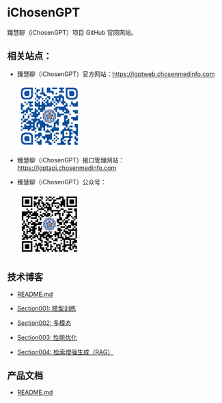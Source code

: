# iChosenGPT

臻慧聊（iChosenGPT）项目 GitHub 官网网站。

## 相关站点：

- 臻慧聊（iChosenGPT）官方网站：https://igptweb.chosenmedinfo.com

   <img src="imgs/ichosengpt_web_qrcode.png" width="150" height="150" />

- 臻慧聊（iChosenGPT）接口管理网站：https://igptapi.chosenmedinfo.com

- 臻慧聊（iChosenGPT）公众号：

    <img src="imgs/ichosengpt_webchatoa_qrcode.jpg" width="150" height="150" />

## 技术博客

- [README.md](blogs/README.md)

- [Section001: 模型训练](blogs/training)

- [Section002: 多模态](blogs/multimodel)

- [Section003: 性能优化](blogs/optimization)

- [Section004: 检索增强生成（RAG）](blogs/rag)


## 产品文档

- [README.md](docs/README.md)

